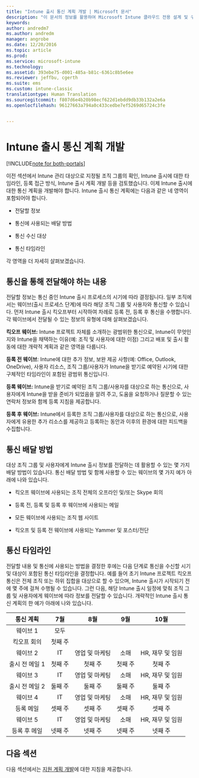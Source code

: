 ```yaml
---
title: "Intune 출시 통신 계획 개발 | Microsoft 문서"
description: "이 문서의 정보를 활용하여 Microsoft Intune 클라우드 전용 설계 및 구현을 위한 출시 통신 계획을 개발할 수 있습니다."
keywords: 
author: andredm7
ms.author: andredm
manager: angrobe
ms.date: 12/20/2016
ms.topic: article
ms.prod: 
ms.service: microsoft-intune
ms.technology: 
ms.assetid: 393ebe75-d001-485a-b81c-6361c8b5e6ee
ms.reviewer: jeffbu, cgerth
ms.suite: ems
ms.custom: intune-classic
translationtype: Human Translation
ms.sourcegitcommit: f807d6e4b20b98ecf622d1ebdd9db33b132a2e6a
ms.openlocfilehash: 96127663a794a0c433cedbe7ef5269d65724c3fe


---
```


# <a name="develop-an-intune-rollout-communication-plan"></a>Intune 출시 통신 계획 개발

[!INCLUDE[note for both-portals](../includes/note-for-both-portals.md)]

이전 섹션에서 Intune 관리 대상으로 지정될 조직 그룹의 확인, Intune 출시에 대한 타임라인, 등록 접근 방식, Intune 출시 계획 개발 등을 검토했습니다. 이제 Intune 출시에 대한 통신 계획을 개발해야 합니다. Intune 출시 통신 계획에는 다음과 같은 네 영역이 포함되어야 합니다.

-   전달할 정보

-   통신에 사용되는 배달 방법

-   통신 수신 대상

-   통신 타임라인

각 영역을 더 자세히 살펴보겠습니다.

## <a name="what-needs-to-be-communicated"></a>통신을 통해 전달해야 하는 내용

전달할 정보는 통신 중인 Intune 출시 프로세스의 시기에 따라 결정됩니다. 일부 조직에서는 웨이브(출시 프로세스 단계)에 따라 해당 조직 그룹 및 사용자와 통신할 수 있습니다. 먼저 Intune 출시 킥오프부터 시작하여 차례로 등록 전, 등록 후 통신을 수행합니다. 각 웨이브에서 전달될 수 있는 정보의 유형에 대해 살펴보겠습니다.

**킥오프 웨이브:** Intune 프로젝트 자체를 소개하는 광범위한 통신으로, Intune이 무엇인지와 Intune을 채택하는 이유(예: 조직 및 사용자에 대한 이점) 그리고 배포 및 출시 활동에 대한 개략적 계획과 같은 영역을 다룹니다.

**등록 전 웨이브**: Intune에 대한 추가 정보, 보완 제공 사항(예: Office, Outlook, OneDrive), 사용자 리소스, 조직 그룹/사용자가 Intune을 받기로 예약된 시기에 대한 구체적인 타임라인이 포함된 광범위 통신입니다.

**등록 웨이브:** Intune을 받기로 예약된 조직 그룹/사용자를 대상으로 하는 통신으로, 사용자에게 Intune을 받을 준비가 되었음을 알려 주고, 도움을 요청하거나 질문할 수 있는 연락처 정보와 함께 등록 지침을 제공합니다.

**등록 후 웨이브:** Intune에서 등록한 조직 그룹/사용자를 대상으로 하는 통신으로, 사용자에게 유용한 추가 리소스를 제공하고 등록하는 동안과 이후의 환경에 대한 피드백을 수집합니다.

## <a name="communication-delivery-methods"></a>통신 배달 방법

대상 조직 그룹 및 사용자에게 Intune 출시 정보를 전달하는 데 활용할 수 있는 몇 가지 배달 방법이 있습니다. 통신 배달 방법 및 함께 사용할 수 있는 웨이브의 몇 가지 예가 아래에 나와 있습니다.

-   킥오프 웨이브에 사용되는 조직 전체의 오프라인 및/또는 Skype 회의

-   등록 전, 등록 및 등록 후 웨이브에 사용되는 메일

-   모든 웨이브에 사용되는 조직 웹 사이트

-   킥오프 및 등록 전 웨이브에 사용되는 Yammer 및 포스터/전단

## <a name="communications-timeline"></a>통신 타임라인

전달할 내용 및 통신에 사용되는 방법을 결정한 후에는 다음 단계로 통신을 수신할 시기 및 대상이 포함된 통신 타임라인을 결정합니다. 예를 들어 초기 Intune 프로젝트 킥오프 통신은 전체 조직 또는 하위 집합을 대상으로 할 수 있으며, Intune 출시가 시작되기 전에 몇 주에 걸쳐 수행될 수 있습니다. 그런 다음, 해당 Intune 출시 일정에 맞춰 조직 그룹 및 사용자에게 웨이브에 따라 정보를 전달할 수 있습니다. 개략적인 Intune 출시 통신 계획의 한 예가 아래에 나와 있습니다.

  | **통신 계획** | **7월** | **8월** | **9월** | **10월** |
|:---:|:---:|:---:|:---:|:---:|
| 웨이브 1  | 모두 |  |  |  |                                                         
| 킥오프 회의 | 첫째 주 |  |  |  |                                                         
| 웨이브 2 | IT | 영업 및 마케팅 | 소매 | HR, 재무 및 임원 |
| 출시 전 메일 1 | 첫째 주 | 첫째 주 | 첫째 주 | 첫째 주 |
| 웨이브 3 | IT | 영업 및 마케팅 | 소매 | HR, 재무 및 임원 |
| 출시 전 메일 2 | 둘째 주 | 둘째 주 | 둘째 주 | 둘째 주 |
| 웨이브 4 | IT | 영업 및 마케팅 | 소매 | HR, 재무 및 임원 |
| 등록 메일 | 셋째 주 | 셋째 주 | 셋째 주 | 셋째 주 |
| 웨이브 5 | IT | 영업 및 마케팅 | 소매 | HR, 재무 및 임원 |
| 등록 후 메일 | 넷째 주 | 넷째 주 | 넷째 주 | 넷째 주 |

## <a name="next-section"></a>다음 섹션

다음 섹션에서는 [지원 계획 개발](section-6-develop-a-support-plan.md)에 대한 지침을 제공합니다.



<!--HONumber=Dec16_HO5-->


